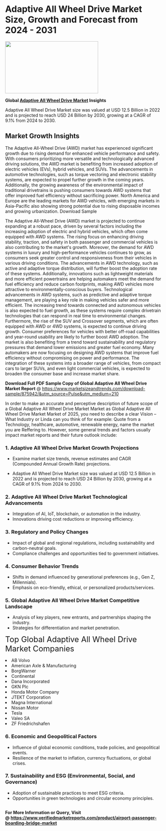 <H1>Adaptive All Wheel Drive Market Size, Growth and Forecast from 2024 - 2031</H1><img class="aligncenter size-medium wp-image-584254" src="https://thirdeyenews.in/wp-content/uploads/2024/09/Global-Market-Research-300x168.jpeg" alt="" width="300" height="168" /><p><strong>Global&nbsp;<a href="https://www.marketsizeandtrends.com/download-sample/875942/&amp;utm_source=Pulse&amp;utm_medium=210">Adaptive All Wheel Drive Market</a> Insights</strong></p><p>Adaptive All Wheel Drive Market size was valued at USD 12.5 Billion in 2022 and is projected to reach USD 24 Billion by 2030, growing at a CAGR of 9.1% from 2024 to 2030.</p><p><h2>Market Growth Insights</h2> <p>The Adaptive All-Wheel Drive (AWD) market has experienced significant growth due to rising demand for enhanced vehicle performance and safety. With consumers prioritizing more versatile and technologically advanced driving solutions, the AWD market is benefiting from increased adoption of electric vehicles (EVs), hybrid vehicles, and SUVs. The advancements in automotive technologies, such as torque vectoring and electronic stability systems, are expected to propel further growth in the coming years. Additionally, the growing awareness of the environmental impact of traditional drivetrains is pushing consumers towards AWD systems that offer improved fuel efficiency without sacrificing power. North America and Europe are the leading markets for AWD vehicles, with emerging markets in Asia-Pacific also showing strong potential due to rising disposable incomes and growing urbanization. Download Sample</p> <p>The Adaptive All-Wheel Drive (AWD) market is projected to continue expanding at a robust pace, driven by several factors including the increasing adoption of electric and hybrid vehicles, which often come equipped with AWD systems. The rising focus on enhancing driving stability, traction, and safety in both passenger and commercial vehicles is also contributing to the market's growth. Moreover, the demand for AWD systems in luxury and high-performance vehicles continues to grow, as consumers seek greater control and responsiveness from their vehicles in various driving conditions. The advancements in AWD technology, such as active and adaptive torque distribution, will further boost the adoption rate of these systems. Additionally, innovations such as lightweight materials and more efficient powertrains are helping automakers meet the demand for fuel efficiency and reduce carbon footprints, making AWD vehicles more attractive to environmentally-conscious buyers. Technological advancements in AWD systems, such as predictive and adaptive torque management, are playing a key role in making vehicles safer and more efficient. The increasing trend towards connected and autonomous vehicles is also expected to fuel growth, as these systems require complex drivetrain technologies that can respond in real time to environmental changes. Furthermore, the rise of the SUV and Crossover segments, which are often equipped with AWD or 4WD systems, is expected to continue driving growth. Consumer preferences for vehicles with better off-road capabilities and year-round usability are likely to further boost AWD adoption. The market is also benefiting from a trend toward sustainability and regulatory pressures that demand lower emissions and greater fuel economy. Many automakers are now focusing on designing AWD systems that improve fuel efficiency without compromising on power and performance. The integration of these systems into a broader range of vehicles, from compact cars to larger SUVs, and even light commercial vehicles, is expected to broaden the consumer base and increase market share. </p><p><span class=""><strong>Download Full PDF Sample Copy of Global Adaptive All Wheel Drive Market Report</strong> @ <a href="https://www.marketsizeandtrends.com/download-sample/875942/&amp;utm_source=Pulse&amp;utm_medium=210" target="_blank">https://www.marketsizeandtrends.com/download-sample/875942/&amp;utm_source=Pulse&amp;utm_medium=210</a></span></p><p>In order to make an accurate and perceptive description of future scope of a Global&nbsp;Adaptive All Wheel Drive Market Market as Global&nbsp;Adaptive All Wheel Drive Market Market of 2025, you need to describe a clear Vision &ndash; What Industry or Linda can you think of for example: Quote from a Technology, healthcare, automotive, renewable energy, name the market you are Reffering to. However, some general trends and factors usually impact market reports and their future outlook include:</p><h3>1.&nbsp;<strong>Adaptive All Wheel Drive Market Growth Projections</strong></h3><ul><li>Examine market size trends, revenue estimates and CAGR (Compounded Annual Growth Rate) projections.</li><li><p>Adaptive All Wheel Drive Market size was valued at USD 12.5 Billion in 2022 and is projected to reach USD 24 Billion by 2030, growing at a CAGR of 9.1% from 2024 to 2030.</p></li></ul><h3>2.&nbsp;<strong>Adaptive All Wheel Drive Market Technological Advancements</strong></h3><ul><li>Integration of AI, IoT, blockchain, or automation in the industry.</li><li>Innovations driving cost reductions or improving efficiency.</li></ul><h3>3.&nbsp;<strong>Regulatory and Policy Changes</strong></h3><ul><li>Impact of global and regional regulations, including sustainability and carbon-neutral goals.</li><li>Compliance challenges and opportunities tied to government initiatives.</li></ul><h3>4.&nbsp;<strong>Consumer Behavior Trends</strong></h3><ul><li>Shifts in demand influenced by generational preferences (e.g., Gen Z, Millennials).</li><li>Emphasis on eco-friendly, ethical, or personalized products/services.</li></ul><h3>5.&nbsp;<strong>Global Adaptive All Wheel Drive Market Competitive Landscape</strong></h3><ul><li>Analysis of key players, new entrants, and partnerships shaping the industry.</li><li>Strategies for differentiation and market penetration.</li></ul><p data-pm-slice="1 1 []"><span style="color: inherit; font-family: inherit; font-size: 25px;">Top Global Adaptive All Wheel Drive Market Companies</span></p><div class="" data-test-id=""><p><li>AB Volvo</li><li> American Axle & Manufacturing</li><li> BorgWarner</li><li> Continental</li><li> Dana Incorporated</li><li> GKN Plc</li><li> Honda Motor Company</li><li> JTEKT Corporation</li><li> Magna International</li><li> Nissan Motor</li><li> Tesla</li><li> Valeo SA</li><li> ZF Friedrichshafen</li></p></div><h3>6.&nbsp;<strong>Economic and Geopolitical Factors</strong></h3><ul><li>Influence of global economic conditions, trade policies, and geopolitical events.</li><li>Resilience of the market to inflation, currency fluctuations, or global crises.</li></ul><h3>7.&nbsp;<strong>Sustainability and ESG (Environmental, Social, and Governance)</strong></h3><ul><li>Adoption of sustainable practices to meet ESG criteria.</li><li>Opportunities in green technologies and circular economy principles.</li></ul><h2><strong style="font-size: 14px;">For More Information or Query, Visit @&nbsp;</strong><a style="background-color: #ffffff; font-size: 14px;" href="https://www.marketsizeandtrends.com/report/adaptive-all-wheel-drive-market/" target="_blank">https://www.verifiedmarketreports.com/product/airport-passenger-boarding-bridge-market</a></h2>
